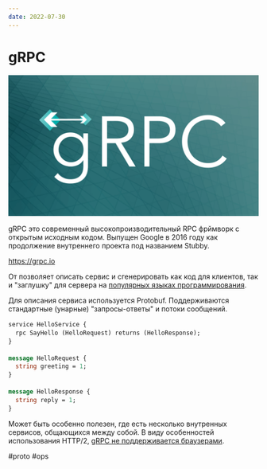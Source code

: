 ```yaml
---
date: 2022-07-30
---
```


# gRPC

![gRPC logo](grpc.png)

gRPC это современный высокопроизводительный RPC фрймворк с открытым исходным кодом.
Выпущен Google в 2016 году как продолжение внутреннего проекта под названием Stubby.

https://grpc.io

От позволяет описать сервис и сгенерировать как код для клиентов, так и "заглушку"
для сервера на [популярных языках программирования](https://grpc.io/docs/languages/).

Для описания сервиса используется Protobuf. Поддерживаются стандартные (унарные)
"запросы-ответы" и потоки сообщений.

```proto
service HelloService {
  rpc SayHello (HelloRequest) returns (HelloResponse);
}

message HelloRequest {
  string greeting = 1;
}

message HelloResponse {
  string reply = 1;
}
```

Может быть особенно полезен, где есть несколько внутренных сервисов, общающихся
между собой. В виду особенностей использования HTTP/2,
[gRPC не поддерживается браузерами](https://grpc.io/blog/state-of-grpc-web/).

#proto #ops
